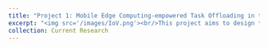 ```yaml
---
title: "Project 1: Mobile Edge Computing-empowered Task Offloading in the Internet of Vehicles"
excerpt: "<img src='/images/IoV.png'><br/>This project aims to design task offloading schemes for the Internet of Vehicles (IoV) with the assistance of mobile edge computing.  We began with an overview of in-vehicle networking, where the current in-vehicle networking technologies are summarized, compared, and analyzed.  We advocated automotive Ethernet and presented a priority-based scheduler to reduce the cost of wire harnesses and guarantee delay-constrained performance. With the Ethernet being installed in vehicles, the barrier for vehicular communications and networking is significantly lowered.  After briefly discussing the essential elements of the Internet of autonomous vehicles, such as architecture, features, and socio-technological issues, we propose a three-layer task offloading scheme for the intelligent IoV with the aim of minimizing the overall energy consumption while satisfying the delay constraint of end users.   Due to the extraordinarily complex nature of the problem in question, we will devise a deep reinforcement machine learning technique-based method.  Performance evaluations for our proposed method and their optimized variations will be conducted using real-world taxicab data in Shanghai and Hangzhou, China.  Our approach is expected to be highly practical and efficient for task offloading and intelligent caching in large-scale vehicular networks."
collection: Current Research
---
```



